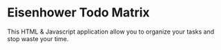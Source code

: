 # Eisenhower Todo Matrix

This HTML & Javascript application allow you to organize your tasks and stop waste your time.